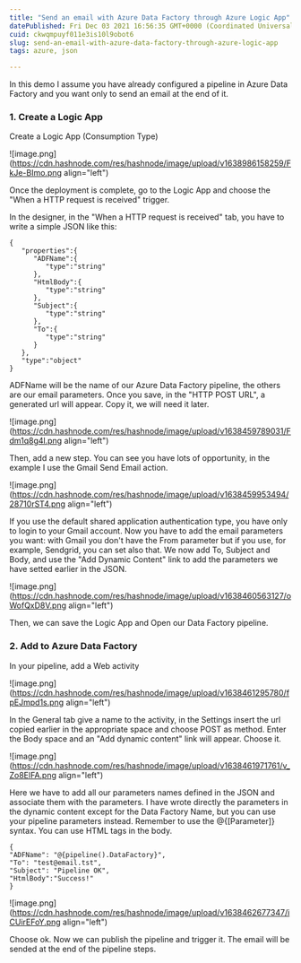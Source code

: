 ```yaml
---
title: "Send an email with Azure Data Factory through Azure Logic App"
datePublished: Fri Dec 03 2021 16:56:35 GMT+0000 (Coordinated Universal Time)
cuid: ckwqmpuyf011e3is10l9obot6
slug: send-an-email-with-azure-data-factory-through-azure-logic-app
tags: azure, json

---
```


In this demo I assume you have already configured a pipeline in Azure Data Factory and you want only to send an email at the end of it.  

### 1\. Create a Logic App

Create a Logic App (Consumption Type)

![image.png](https://cdn.hashnode.com/res/hashnode/image/upload/v1638986158259/FkJe-BImo.png align="left")

Once the deployment is complete, go to the Logic App and choose the "When a HTTP request is received" trigger.

In the designer, in the "When a HTTP request is received" tab, you have to write a simple JSON like this:

```plaintext
{
   "properties":{
      "ADFName":{
         "type":"string"
      },
      "HtmlBody":{
         "type":"string"
      },
      "Subject":{
         "type":"string"
      },
      "To":{
         "type":"string"
      }
   },
   "type":"object"
}
```

ADFName will be the name of our Azure Data Factory pipeline, the others are our email parameters. Once you save, in the "HTTP POST URL", a generated url will appear. Copy it, we will need it later.

![image.png](https://cdn.hashnode.com/res/hashnode/image/upload/v1638459789031/Fdm1q8g4l.png align="left")

Then, add a new step. You can see you have lots of opportunity, in the example I use the Gmail Send Email action.

![image.png](https://cdn.hashnode.com/res/hashnode/image/upload/v1638459953494/28710rST4.png align="left")

If you use the default shared application authentication type, you have only to login to your Gmail account. Now you have to add the email parameters you want: with Gmail you don't have the From parameter but if you use, for example, Sendgrid, you can set also that. We now add To, Subject and Body, and use the "Add Dynamic Content" link to add the parameters we have setted earlier in the JSON.

![image.png](https://cdn.hashnode.com/res/hashnode/image/upload/v1638460563127/oWofQxD8V.png align="left")

Then, we can save the Logic App and Open our Data Factory pipeline.  

### 2\. Add to Azure Data Factory

In your pipeline, add a Web activity

![image.png](https://cdn.hashnode.com/res/hashnode/image/upload/v1638461295780/fpEJmpd1s.png align="left")

In the General tab give a name to the activity, in the Settings insert the url copied earlier in the appropriate space and choose POST as method. Enter the Body space and an "Add dynamic content" link will appear. Choose it.

![image.png](https://cdn.hashnode.com/res/hashnode/image/upload/v1638461971761/v_Zo8ElFA.png align="left")

Here we have to add all our parameters names defined in the JSON and associate them with the parameters. I have wrote directly the parameters in the dynamic content except for the Data Factory Name, but you can use your pipeline parameters instead. Remember to use the @{\[Parameter\]} syntax. You can use HTML tags in the body.

```plaintext
{
"ADFName": "@{pipeline().DataFactory}",
"To": "test@email.tst",
"Subject": "Pipeline OK",
"HtmlBody":"Success!"
}
```

![image.png](https://cdn.hashnode.com/res/hashnode/image/upload/v1638462677347/iCUirEFoY.png align="left")

Choose ok. Now we can publish the pipeline and trigger it. The email will be sended at the end of the pipeline steps.